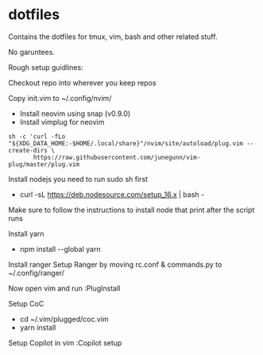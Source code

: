 # dotfiles
Contains the dotfiles for tmux, vim, bash and other related stuff. 

No garuntees.

Rough setup guidlines:

Checkout repo into wherever you keep repos

Copy init.vim to ~/.config/nvim/
- Install neovim using snap (v0.9.0)
- Install vimplug for neovim
```
sh -c 'curl -fLo "${XDG_DATA_HOME:-$HOME/.local/share}"/nvim/site/autoload/plug.vim --create-dirs \
       https://raw.githubusercontent.com/junegunn/vim-plug/master/plug.vim
```
Install nodejs
you need to run sudo sh first
- curl -sL https://deb.nodesource.com/setup_16.x | bash -

Make sure to follow the instructions to install node that print after the script runs

Install yarn
- npm install --global yarn

Install ranger
Setup Ranger by moving rc.conf & commands.py to ~/.config/ranger/

Now open vim and run 
:PlugInstall

Setup CoC
- cd ~/.vim/plugged/coc.vim
- yarn install

Setup Copilot in vim
:Copilot setup
